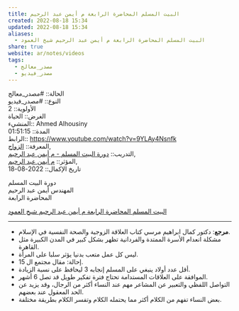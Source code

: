 ```yaml
---  
title: البيت المسلم المحاضرة الرابعة م أيمن عبد الرحيم  
created: 2022-08-18 15:34  
updated: 2022-08-18 15:34  
aliases:  
  - البيت المسلم المحاضرة الرابعة م أيمن عبد الرحيم شيخ العمود  
share: true  
website: ar/notes/videos  
tags:  
  - مصدر_معالج  
  - مصدر_فيديو  
---  
```

  
  
الحالة:: #مصدر_معالج  
النوع:: #مصدر_فيديو  
اﻷولوية:: 2  
الغرض:: الحياة  
المنشيء:: Ahmed Alhousiny  
المدة:: 01:51:15  
الرابط:: https://www.youtube.com/watch?v=9YLAy4Nsnfk  
المعرفة:: [الزواج](%D8%A7%D9%84%D8%B2%D9%88%D8%A7%D8%AC),  
التدريب:: [دورة البيت المسلم - م أيمن عبد الرحيم](%D8%AF%D9%88%D8%B1%D8%A9%20%D8%A7%D9%84%D8%A8%D9%8A%D8%AA%20%D8%A7%D9%84%D9%85%D8%B3%D9%84%D9%85%20-%20%D9%85%20%D8%A3%D9%8A%D9%85%D9%86%20%D8%B9%D8%A8%D8%AF%20%D8%A7%D9%84%D8%B1%D8%AD%D9%8A%D9%85),  
المؤثر:: [م أيمن عبد الرحيم](%D9%85%20%D8%A3%D9%8A%D9%85%D9%86%20%D8%B9%D8%A8%D8%AF%20%D8%A7%D9%84%D8%B1%D8%AD%D9%8A%D9%85),  
تاريخ اﻹكمال::  2022-08-18  
  
دورة البيت المسلم<br>المهندس أيمن عبد الرحيم<br>المحاضرة الرابعة  
  
[البيت المسلم المحاضرة الرابعة م أيمن عبد الرحيم شيخ العمود](https://www.youtube.com/watch?v=9YLAy4Nsnfk)  
  
---  
  
  
- **مرجع**: دكتور كمال ابراهيم مرسي كتاب العلاقة الزوجية والصحة النفسية في الإسلام.  
- مشكلة انعدام الأسرة الممتدة والفردانية تظهر بشكل كبير في المدن الكبيرة مثل القاهرة.  
- ليس كل عمل متعب بدنيا يؤثر سلبا على المرأة.  
- إحالة: مقال مجتمع ال 15.  
- أقل عدد أولاد ينبغي على المسلم إنجابه 3 ليحافظ على نسبة الزيادة.  
- الموافقة على العلاقات المستدامة تحتاج فترة تفكير طويل قد تصل 6 أشهر.  
- التواصل اللفظي والتعبير عن المشاعر مهم عند النساء أكثر من الرجال، وقد يزيد عن الحد المعقول عند بعضهم.  
- بعض النساء تفهم من الكلام أكثر مما يحتمله الكلام وتفسر الكلام بطريقة مختلفة.  
